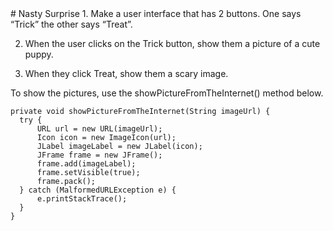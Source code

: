 
 <div id="moduleIndex">
  # Nasty Surprise
  1. Make a user interface that has 2 buttons. One says “Trick” the other says “Treat”. 

2. When the user clicks on the Trick button, show them a picture of a cute puppy. 

3. When they click Treat, show them a scary image.

To show the pictures, use the showPictureFromTheInternet() method below.
  ```
private void showPictureFromTheInternet(String imageUrl) {
    try {
        URL url = new URL(imageUrl);
        Icon icon = new ImageIcon(url);
        JLabel imageLabel = new JLabel(icon);
        JFrame frame = new JFrame();
        frame.add(imageLabel);
        frame.setVisible(true);
        frame.pack();
    } catch (MalformedURLException e) {
        e.printStackTrace();
    }
}
```
 </div>

